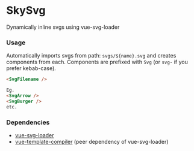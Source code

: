 # SkySvg
Dynamically inline svgs using vue-svg-loader

### Usage
Automatically imports svgs from path: `svgs/${name}.svg` and creates components from each. Components are prefixed with `Svg` (or `svg-` if you prefer kebab-case).

```html
<SvgFilename />

Eg.
<SvgArrow />
<SvgBurger />
etc.
```

### Dependencies
- [vue-svg-loader](https://github.com/visualfanatic/vue-svg-loader)
- [vue-template-compiler](https://www.npmjs.com/package/vue-template-compiler) (peer dependency of vue-svg-loader)
